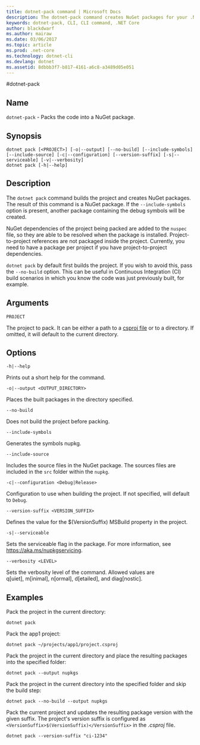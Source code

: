 ```yaml
---
title: dotnet-pack command | Microsoft Docs
description: The dotnet-pack command creates NuGet packages for your .NET Core project.
keywords: dotnet-pack, CLI, CLI command, .NET Core
author: blackdwarf
ms.author: mairaw
ms.date: 03/06/2017
ms.topic: article
ms.prod: .net-core
ms.technology: dotnet-cli
ms.devlang: dotnet
ms.assetid: 8dbbb3f7-b817-4161-a6c8-a3489d05e051
---
```

#dotnet-pack

## Name

`dotnet-pack` - Packs the code into a NuGet package.

## Synopsis

```
dotnet pack [<PROJECT>] [-o|--output] [--no-build] [--include-symbols] [--include-source] [-c|--configuration] [--version-suffix] [-s|--serviceable] [-v|--verbosity]
dotnet pack [-h|--help]
```

## Description

The `dotnet pack` command builds the project and creates NuGet packages. The result of this command is a NuGet package. If the `--include-symbols` 
option is present, another package containing the debug symbols will be created. 

NuGet dependencies of the project being packed are added to the `nuspec` file, so they are able to be resolved when the package is installed. 
Project-to-project references are not packaged inside the project. Currently, you need to have a package per project if you have project-to-project dependencies.

`dotnet pack` by default first builds the project. If you wish to avoid this, pass the `--no-build` option. This can be useful in Continuous Integration (CI) build scenarios in which you know the code was just previously built, for example. 

## Arguments

`PROJECT` 
    
The project to pack. It can be either a path to a [csproj file](csproj.md) or to a directory. If omitted, it will
default to the current directory. 

## Options

`-h|--help`

Prints out a short help for the command.  

`-o|--output <OUTPUT_DIRECTORY>`

Places the built packages in the directory specified. 

`--no-build`

Does not build the project before packing. 

`--include-symbols`

Generates the symbols nupkg. 

`--include-source`

Includes the source files in the NuGet package. The sources files are included in the `src` folder within the `nupkg`. 

`-c|--configuration <Debug|Release>`

Configuration to use when building the project. If not specified, will default to `Debug`.

`--version-suffix <VERSION_SUFFIX>`

Defines the value for the $(VersionSuffix) MSBuild property in the project.

`-s|--serviceable`

Sets the serviceable flag in the package. For more information, see https://aka.ms/nupkgservicing.

`--verbosity <LEVEL>`

Sets the verbosity level of the command. Allowed values are q[uiet], m[inimal], n[ormal], d[etailed], and diag[nostic].

## Examples

Pack the project in the current directory:

`dotnet pack`

Pack the app1 project:

`dotnet pack ~/projects/app1/project.csproj`
	
Pack the project in the current directory and place the resulting packages into the specified folder:

`dotnet pack --output nupkgs`

Pack the project in the current directory into the specified folder and skip the build step:

`dotnet pack --no-build --output nupkgs`

Pack the current project and updates the resulting package version with the given suffix. The project's version suffix is configured as `<VersionSuffix>$(VersionSuffix)</VersionSuffix>` in the *.csproj*  file.

`dotnet pack --version-suffix "ci-1234"`

